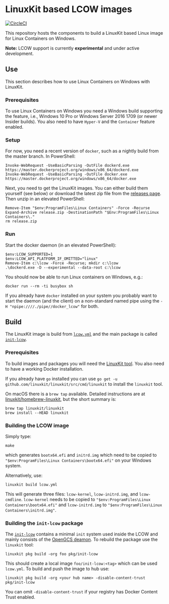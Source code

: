 # LinuxKit based LCOW images

[![CircleCI](https://circleci.com/gh/linuxkit/lcow.svg?style=svg)](https://circleci.com/gh/linuxkit/lcow)

This repository hosts the components to build a LinuxKit based Linux
image for Linux Containers on Windows.

**Note:** LCOW support is currently **experimental** and under active
development. 


## Use

This section describes how to use Linux Containers on Windows with LinuxKit.


### Prerequisites

To use Linux Containers on Windows you need a Windows build supporting
the feature, i.e., Windows 10 Pro or Windows Server 2016 1709 (or
newer Insider builds). You also need to have `Hyper-V` and the
`Container` feature enabled.


### Setup

For now, you need a recent version of `docker`, such as a nightly
build from the master branch. In PowerShell:

```
Invoke-WebRequest -UseBasicParsing -OutFile dockerd.exe https://master.dockerproject.org/windows/x86_64/dockerd.exe
Invoke-WebRequest -UseBasicParsing -OutFile docker.exe https://master.dockerproject.org/windows/x86_64/docker.exe
```

Next, you need to get the LinuxKit images. You can either build them
yourself (see below) or download the latest zip file from the
[releases page](https://github.com/linuxkit/lcow/releases). Then unzip
in an elevated PowerShell:

```
Remove-Item "$env:ProgramFiles\Linux Containers" -Force -Recurse
Expand-Archive release.zip -DestinationPath "$Env:ProgramFiles\Linux Containers\."
rm release.zip
```

### Run

Start the docker daemon (in an elevated PowerShell):

```
$env:LCOW_SUPPORTED=1
$env:LCOW_API_PLATFORM_IF_OMITTED="linux"
Remove-Item c:\lcow -Force -Recurse; mkdir c:\lcow
.\dockerd.exe -D --experimental --data-root c:\lcow
```

You should now be able to run Linux containers on Windows, e.g.:

```
docker run --rm -ti busybox sh
```

If you already have `docker` installed on your system you probably want to start the daemon (and the client) on a non-standard named pipe using the `-H "npipe:////./pipe//docker_lcow"` for both.


## Build

The LinuxKit image is build from [`lcow.yml`](./lcow.yml) and the main
package is called [`init-lcow`](./pkg/init-lcow).

### Prerequisites

To build images and packages you will need the [LinuxKit
tool](https://github.com/linuxkit/linuxkit/tree/master/src/cmd/linuxkit). You
also need to have a working Docker installation.

If you already have `go` installed you can use `go get -u
github.com/linuxkit/linuxkit/src/cmd/linuxkit` to install the
`linuxkit` tool.

On macOS there is a `brew tap` available. Detailed instructions are at
[linuxkit/homebrew-linuxkit](https://github.com/linuxkit/homebrew-linuxkit),
but the short summary is:

```
brew tap linuxkit/linuxkit
brew install --HEAD linuxkit
```


### Building the LCOW image

Simply type:

```
make
```

which generates `bootx64.efi` and `initrd.img` which need to be copied to `"$env:ProgramFiles\Linux Containers\bootx64.efi"` on your Windows system.


Alternatively, use:

```
linuxkit build lcow.yml
```

This will generate three files: `lcow-kernel`, `lcow-initrd.img`, and
`lcow-cmdline`. `lcow-kernel` needs to be copied to
`"$env:ProgramFiles\Linux Containers\bootx64.efi"` and
`lcow-initrd.img` to `"$env:ProgramFiles\Linux
Containers\initrd.img"`.


### Building the `init-lcow` package

The [`init-lcow`](./pkg/init-lcow) contains a minimal `init` system
used inside the LCOW and mainly consists of the [OpenGCS
deamon](https://github.com/Microsoft/opengcs). To rebuild the package
use the `linuxkit` tool:

```
linuxkit pkg build -org foo pkg/init-lcow
```

This should create a local image `foo/init-lcow:<tag>` which can be used `lcow.yml`. To build and push the image to hub use:

```
linuxkit pkg build -org <your hub name> -disable-content-trust pkg/init-lcow
```

You can omit `-disable-content-trust` if your registry has Docker
Content Trust enabled.
